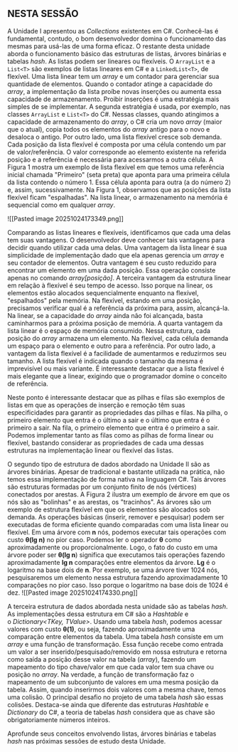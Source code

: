 
## NESTA SESSÃO

A Unidade I apresentou as *Collections* existentes em C#. Conhecê-las é fundamental, contudo, o bom desenvolvedor domina o funcionamento das mesmas para usá-las de uma forma eficaz. O restante desta unidade aborda o funcionamento básico das estruturas de listas, árvores binárias e tabelas *hash*. As listas podem ser lineares ou flexíveis. O `ArrayList` e a `List<T>` são exemplos de listas lineares em C# e a `LinkedList<T>`, de flexível. Uma lista linear tem um *array* e um contador para gerenciar sua quantidade de elementos. Quando o contador atinge a capacidade do *array*, a implementação da lista proíbe novas inserções ou aumenta essa capacidade de armazenamento. Proibir inserções é uma estratégia mais simples de se implementar. A segunda estratégia é usada, por exemplo, nas classes `ArrayList` e `List<T>` do C#. Nessas classes, quando atingimos a capacidade de armazenamento do *array*, o C# cria um novo *array* (maior que o atual), copia todos os elementos do *array* antigo para o novo e desaloca o antigo. Por outro lado, uma lista flexível cresce sob demanda. Cada posição da lista flexível é composta por uma célula contendo um par de valor/referência. O valor corresponde ao elemento existente na referida posição e a referência é necessária para acessarmos a outra célula. A Figura 1 mostra um exemplo de lista flexível em que temos uma referência inicial chamada "Primeiro" (seta preta) que aponta para uma primeira célula da lista contendo o número 1. Essa célula aponta para outra (a do número 2) e, assim, sucessivamente. Na Figura 1, observamos que as posições da lista flexível ficam "espalhadas". Na lista linear, o armazenamento na memória é sequencial como em qualquer *array*.

![[Pasted image 20251024173349.png]]

Comparando as listas lineares e flexíveis, identificamos que cada uma delas tem suas vantagens. O desenvolvedor deve conhecer tais vantagens para decidir quando utilizar cada uma delas. Uma vantagem da lista linear é sua simplicidade de implementação dado que ela apenas gerencia um _array_ e seu contador de elementos. Outra vantagem é seu custo reduzido para encontrar um elemento em uma dada posição. Essa operação consiste apenas no comando _array[posição]_. A terceira vantagem da estrutura linear em relação à flexível é seu tempo de acesso. Isso porque na linear, os elementos estão alocados sequencialmente enquanto na flexível, "espalhados" pela memória. Na flexível, estando em uma posição, precisamos verificar qual é a referência da próxima para, assim, alcançá-la. Na linear, se a capacidade do _array_ ainda não foi alcançada, basta caminharmos para a próxima posição de memória. A quarta vantagem da lista linear é o espaço de memória consumido. Nessa estrutura, cada posição do _array_ armazena um elemento. Na flexível, cada célula demanda um espaço para o elemento e outro para a referência. Por outro lado, a vantagem da lista flexível é a facilidade de aumentarmos e reduzirmos seu tamanho. A lista flexível é indicada quando o tamanho da mesma é imprevisível ou mais variante. É interessante destacar que a lista flexível é mais elegante que a linear, exigindo que o programador domine o conceito de referência.

Neste ponto é interessante destacar que as pilhas e filas são exemplos de listas em que as operações de inserção e remoção têm suas especificidades para garantir as propriedades das pilhas e filas. Na pilha, o primeiro elemento que entra é o último a sair e o último que entra é o primeiro a sair. Na fila, o primeiro elemento que entra é o primeiro a sair. Podemos implementar tanto as filas como as pilhas de forma linear ou flexível, bastando considerar as propriedades de cada uma dessas estruturas na implementação linear ou flexível das listas.

O segundo tipo de estrutura de dados abordado na Unidade II são as árvores binárias. Apesar de tradicional e bastante utilizada na prática, não temos essa implementação de forma nativa na linguagem C#. Tais árvores são estruturas formadas por um conjunto finito de nós (vértices) conectados por arestas. A Figura 2 ilustra um exemplo de árvore em que os nós são as "bolinhas" e as arestas, os "tracinhos". As árvores são um exemplo de estrutura flexível em que os elementos são alocados sob demanda. As operações básicas (inserir, remover e pesquisar) podem ser executadas de forma eficiente quando comparadas com uma lista linear ou flexível. Em uma árvore com **n** nós, podemos executar tais operações com custo **θ(lg n)** no pior caso. Podemos ler o operador **θ** como aproximadamente ou proporcionalmente. Logo, o fato do custo em uma árvore poder ser **θ(lg n**) significa que executamos tais operações fazendo aproximadamente **lg n** comparações entre elementos da árvore. **Lg** é o logaritmo na base dois de **n**. Por exemplo, se uma árvore tiver 1024 nós, pesquisaremos um elemento nessa estrutura fazendo aproximadamente 10 comparações no pior caso. Isso porque o logaritmo na base dois de 1024 é dez.
![[Pasted image 20251024174330.png]]

A terceira estrutura de dados abordada nesta unidade são as tabelas _hash_. As implementações dessa estrutura em C# são a _Hashtable_ e o _Dictionary<TKey, TValue>_. Usando uma tabela _hash_, podemos acessar valores com custo **θ(1)**, ou seja, fazendo aproximadamente uma comparação entre elementos da tabela. Uma tabela _hash_ consiste em um _array_ e uma função de transformação. Essa função recebe como entrada um valor a ser inserido/pesquisado/removido em nossa estrutura e retorna como saída a posição desse valor na tabela (_array_), fazendo um mapeamento do tipo chave/valor em que cada valor tem sua chave ou posição no _array_. Na verdade, a função de transformação faz o mapeamento de um subconjunto de valores em uma mesma posição da tabela. Assim, quando inserirmos dois valores com a mesma chave, temos uma colisão. O principal desafio no projeto de uma tabela _hash_ são essas colisões. Destaca-se ainda que diferente das estruturas _Hashtable_ e _Dictionary_ do C#, a teoria de tabelas _hash_ considera que as chave são obrigatoriamente números inteiros. 

Aprofunde seus conceitos envolvendo listas, árvores binárias e tabelas _hash_ nas próximas sessões de estudo desta Unidade.

